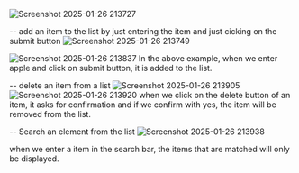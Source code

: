 
![Screenshot 2025-01-26 213727](https://github.com/user-attachments/assets/bc8fe219-8d1f-4379-9610-6786adee21fc)

-- add an item to the list by just entering the item and just cicking on the submit button
![Screenshot 2025-01-26 213749](https://github.com/user-attachments/assets/2cbd2f6e-f924-4268-9d22-fa90b460aa4c)

![Screenshot 2025-01-26 213837](https://github.com/user-attachments/assets/ff61abe8-aaca-49e3-baa6-2e91b401681c)
In the above example, when we enter apple and click on submit button, it is added to the list.

-- delete an item from a list
![Screenshot 2025-01-26 213905](https://github.com/user-attachments/assets/8a501170-a885-4af9-af81-777096835feb)
![Screenshot 2025-01-26 213920](https://github.com/user-attachments/assets/655fbe82-5679-496a-b81c-a27b1fa37f6e)
when we click on the delete button of an item, it asks for confirmation and if we confirm with yes, the item will be removed from the list.

-- Search an element from the list
![Screenshot 2025-01-26 213938](https://github.com/user-attachments/assets/c5061537-ea7f-4444-add0-fd400b386c57)

when we enter a item in the search bar, the items that are matched will only be displayed.
